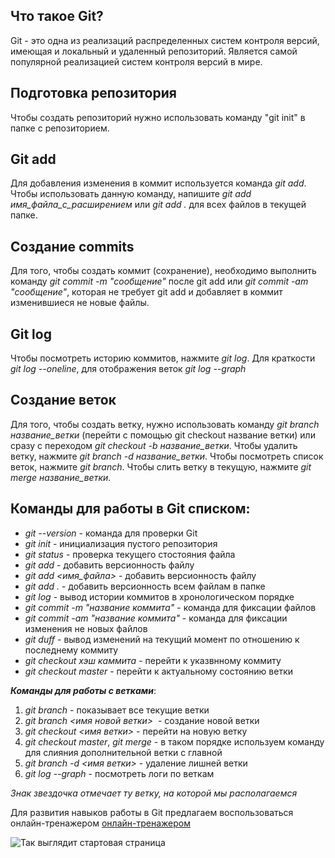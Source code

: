 ## Что такое Git?

Git - это одна из реализаций распределенных систем контроля версий, имеющая и локальный и удаленный репозиторий. Является самой популярной реализацией систем контроля версий в мире.

## Подготовка репозитория

Чтобы создать репозиторий нужно использовать команду "git init" в папке с репозиторием.

## Git add

Для добавления изменения в коммит используется команда *git add*. Чтобы использовать данную команду, напишите *git add имя_файла_с_расширением* или *git add .* для всех файлов в текущей папке.

## Создание commits

Для того, чтобы создать коммит (сохранение), необходимо выполнить команду *git commit -m "сообщение"* после git add или *git commit -am "сообщение"*, которая не требует git add и добавляет в коммит изменившиеся не новые файлы.

## Git log

Чтобы посмотреть историю коммитов, нажмите *git log*. Для краткости *git log --oneline*, для отображения веток *git log --graph*

## Создание веток

Для того, чтобы создать ветку, нужно использовать команду *git branch название_ветки* (перейти с помощью git checkout название ветки) или сразу с переходом *git checkout -b название_ветки*. Чтобы удалить ветку, нажмите *git branch -d название_ветки*. Чтобы посмотреть список веток, нажмите *git branch*.
Чтобы слить ветку в текущую, нажмите *git merge название_ветки*.

## Команды для работы в Git списком:

* *git --version* - команда для проверки Git
* *git init* - инициализация пустого репозитория
* *git status* - проверка текущего стостояния файла
* *git add* - добавить версионность файлу
* *git add <имя_файла>* - добавить версионность файлу
* *git add .* - добавить версионность всем файлам в папке
* *git log* - вывод истории коммитов в хронологическом порядке
* *git commit -m "название коммита"* - команда для фиксации файлов 
* *git commit -am "название коммита"* - команда для фиксации изменения не новых файлов 
* *git duff* - вывод изменений на текущий момент по отношению к последнему коммиту
* *git checkout хэш каммита* - перейти к указвнному коммиту
* *git checkout master* - перейти к актуальному состоянию ветки

__*Команды для работы с ветками*__:
1. *git branch* - показывает все текущие ветки
2. *git branch <имя новой ветки>*  - создание новой ветки
3. *git checkout <имя ветки>* - перейти на новую ветку
4. *git checkout master*, *git merge* - в таком порядке используем команду для слияния дополнительной ветки с главной
5. *git branch -d <имя ветки>* - удаление лишней ветки
6. *git log --graph* - посмотреть логи по веткам 

 *Знак звездочка отмечает ту ветку, на которой мы располагаемся*


 Для развития навыков работы в Git предлагаем воспользоваться онлайн-тренажером [онлайн-тренажером](https://learngitbranching.js.org/?locale=ru_RU) 

![Так выглядит стартовая страница](Start.png)
